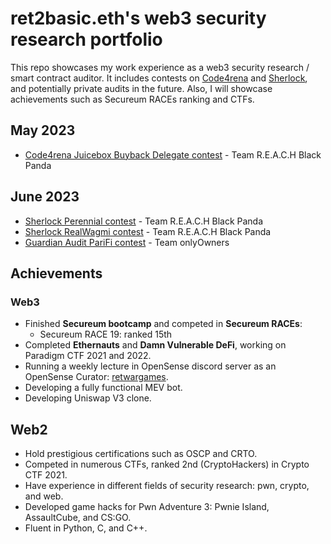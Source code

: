 # ret2basic.eth's web3 security research portfolio

This repo showcases my work experience as a web3 security research / smart contract auditor. It includes contests on [Code4rena](https://code4rena.com/) and [Sherlock](https://www.sherlock.xyz/), and potentially private audits in the future. Also, I will showcase achievements such as Secureum RACEs ranking and CTFs.

## May 2023

- [Code4rena Juicebox Buyback Delegate contest](https://code4rena.com/contests/2022-07-juicebox-v2-contest#top) - Team R.E.A.C.H Black Panda

## June 2023

- [Sherlock Perennial contest](https://audits.sherlock.xyz/contests/79) - Team R.E.A.C.H Black Panda
- [Sherlock RealWagmi contest](https://audits.sherlock.xyz/contests/88) - Team R.E.A.C.H Black Panda
- [Guardian Audit PariFi contest]() - Team onlyOwners

## Achievements

### Web3

- Finished **Secureum bootcamp** and competed in **Secureum RACEs**:
  - Secureum RACE 19: ranked 15th
- Completed **Ethernauts** and **Damn Vulnerable DeFi**, working on Paradigm CTF 2021 and 2022.
- Running a weekly lecture in OpenSense discord server as an OpenSense Curator: [retwargames](https://github.com/ret2basic/ret2wargames).
- Developing a fully functional MEV bot.
- Developing Uniswap V3 clone.

## Web2

- Hold prestigious certifications such as OSCP and CRTO.
- Competed in numerous CTFs, ranked 2nd (CryptoHackers) in Crypto CTF 2021.
- Have experience in different fields of security research: pwn, crypto, and web.
- Developed game hacks for Pwn Adventure 3: Pwnie Island, AssaultCube, and CS:GO.
- Fluent in Python, C, and C++.
